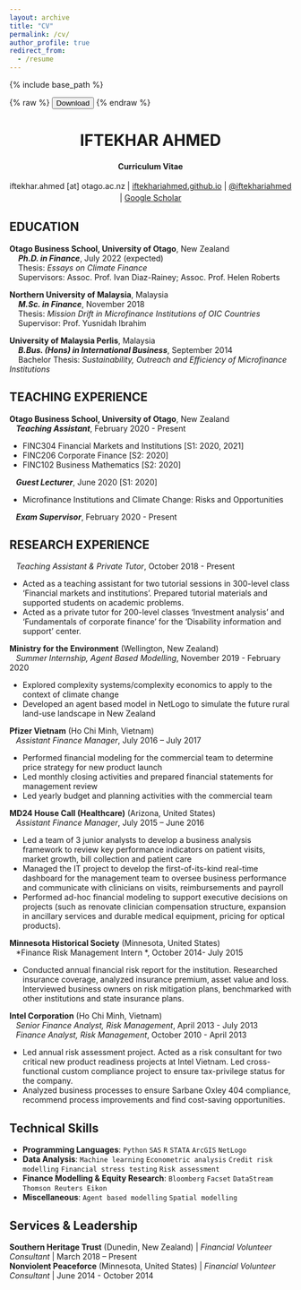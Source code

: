 ```yaml
---
layout: archive
title: "CV"
permalink: /cv/
author_profile: true
redirect_from:
  - /resume
---
```


{% include base_path %}

{% raw %}
<button onclick="window.open('/files/Iftekhar_Ahmed_CV_06252021.pdf')">Download</button>
{% endraw %}


<h1 class="western" align="center"><b>IFTEKHAR AHMED</b></h1>
<p style="line-height: 1.5;" align="center"><span><b>Curriculum Vitae</b> </span></p>
<p style="line-height: 1.5;" align="center"><span>iftekhar.ahmed [at] otago.ac.nz | <a href="http://iftekhariahmed.github.io/">iftekhariahmed.github.io</a> | <a href="http://www.twitter.com/iftekhariahmed">@iftekhariahmed</a> | <a href="https://scholar.google.co.nz/citations?user=OCPzU9MAAAAJ&hl=en">Google Scholar</a></span></p>


## EDUCATION
**Otago Business School, University of Otago**, New Zealand\
&nbsp;&nbsp;&nbsp;&nbsp;***Ph.D. in Finance***, July 2022 (expected)\
&nbsp;&nbsp;&nbsp;&nbsp;Thesis: *Essays on Climate Finance*\
&nbsp;&nbsp;&nbsp;&nbsp;Supervisors: Assoc. Prof. Ivan Diaz-Rainey; Assoc. Prof. Helen Roberts

**Northern University of Malaysia**, Malaysia\
&nbsp;&nbsp;&nbsp;&nbsp;***M.Sc. in Finance***, November 2018\
&nbsp;&nbsp;&nbsp;&nbsp;Thesis: *Mission Drift in Microfinance Institutions of OIC Countries*\
&nbsp;&nbsp;&nbsp;&nbsp;Supervisor: Prof. Yusnidah Ibrahim

**University of Malaysia Perlis**, Malaysia\
&nbsp;&nbsp;&nbsp;&nbsp;***B.Bus. (Hons) in International Business***, September 2014\
&nbsp;&nbsp;&nbsp;&nbsp;Bachelor Thesis: *Sustainability, Outreach and Efficiency of Microfinance Institutions*


## TEACHING EXPERIENCE
**Otago Business School, University of Otago**, New Zealand\
&nbsp;&nbsp;&nbsp;***Teaching Assistant***, February 2020 - Present
  * FINC304 Financial Markets and Institutions [S1: 2020, 2021]
  * FINC206 Corporate Finance [S2: 2020]
  * FINC102 Business Mathematics [S2: 2020]

&nbsp;&nbsp;&nbsp;***Guest Lecturer***, June 2020 [S1: 2020]
  * Microfinance Institutions and Climate Change: Risks and Opportunities

&nbsp;&nbsp;&nbsp;***Exam Supervisor***, February 2020 - Present


## RESEARCH EXPERIENCE

&nbsp;&nbsp;&nbsp;*Teaching Assistant & Private Tutor*, October 2018 - Present 
  * Acted as a teaching assistant for two tutorial sessions in 300-level class ‘Financial markets and institutions’. Prepared tutorial materials and supported students on academic problems.  
  * Acted as a private tutor for 200-level classes ‘Investment analysis’ and ‘Fundamentals of corporate finance’ for the ‘Disability information and support’ center.

**Ministry for the Environment** (Wellington, New Zealand)\
&nbsp;&nbsp;&nbsp;*Summer Internship, Agent Based Modelling*, November 2019 - February 2020 
  * Explored complexity systems/complexity economics to apply to the context of climate change 
  * Developed an agent based model in NetLogo to simulate the future rural land-use landscape in New Zealand 
  
**Pfizer Vietnam** (Ho Chi Minh, Vietnam)\
&nbsp;&nbsp;&nbsp;*Assistant Finance Manager*, July 2016 – July 2017 
  * Performed financial modeling for the commercial team to determine price strategy for new product launch  
  * Led monthly closing activities and prepared financial statements for management review 
  * Led yearly budget and planning activities with the commercial team 

**MD24 House Call (Healthcare)** (Arizona, United States)\
&nbsp;&nbsp;&nbsp;*Assistant Finance Manager*, July 2015 – June 2016 
  * Led a team of 3 junior analysts to develop a business analysis framework to review key performance indicators on patient visits, market growth, bill collection and patient care
  * Managed the IT project to develop the first-of-its-kind real-time dashboard for the management team to oversee business performance and  communicate with clinicians on visits, reimbursements and payroll 
  * Performed ad-hoc financial modeling to support executive decisions on projects (such as renovate clinician compensation structure, expansion in ancillary services and durable medical equipment, pricing for optical products). 

**Minnesota Historical Society** (Minnesota, United States)\
&nbsp;&nbsp;&nbsp;*Finance Risk Management Intern *, October 2014- July 2015 
  * Conducted annual financial risk report for the institution.  Researched insurance coverage, analyzed insurance premium, asset value and loss. Interviewed business owners on risk mitigation plans, benchmarked with other institutions and state insurance plans.   
  
**Intel Corporation** (Ho Chi Minh, Vietnam)\
&nbsp;&nbsp;&nbsp;*Senior Finance Analyst, Risk Management*, April 2013 - July 2013\
&nbsp;&nbsp;&nbsp;*Finance Analyst, Risk Management*, October 2010 - April 2013
  * Led annual risk assessment project. Acted as a risk consultant for two critical new  product readiness projects at Intel Vietnam. Led cross-functional custom compliance project to ensure tax-privilege status for the company.  
  * Analyzed business processes to ensure Sarbane Oxley 404 compliance, recommend process improvements and find cost-saving opportunities. 
 

## Technical Skills
* **Programming Languages**: `Python` `SAS` `R` `STATA` `ArcGIS` `NetLogo` 
* **Data Analysis**: `Machine learning` `Econometric analysis` `Credit risk modelling` `Financial stress testing`  `Risk assessment`
* **Finance Modelling & Equity Research**: `Bloomberg` `Facset` `DataStream` `Thomson Reuters Eikon`
* **Miscellaneous**: `Agent based modelling` `Spatial modelling`

## Services & Leadership
**Southern Heritage Trust** (Dunedin, New Zealand)    | *Financial Volunteer Consultant* | March 2018 – Present\
**Nonviolent Peaceforce** (Minnesota, United States)  | *Financial Volunteer Consultant* | June  2014 - October 2014


